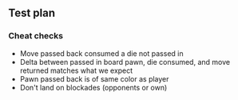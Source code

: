 ## Test plan

### Cheat checks
- Move passed back consumed a die not passed in
- Delta between passed in board pawn, die consumed, and move returned matches what we expect
- Pawn passed back is of same color as player
- Don't land on blockades (opponents or own)
